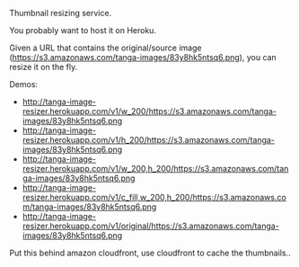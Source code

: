Thumbnail resizing service.

You probably want to host it on Heroku.

Given a URL that contains the original/source image (https://s3.amazonaws.com/tanga-images/83y8hk5ntsq6.png), 
you can resize it on the fly.

Demos:

* http://tanga-image-resizer.herokuapp.com/v1/w_200/https://s3.amazonaws.com/tanga-images/83y8hk5ntsq6.png
* http://tanga-image-resizer.herokuapp.com/v1/h_200/https://s3.amazonaws.com/tanga-images/83y8hk5ntsq6.png
* http://tanga-image-resizer.herokuapp.com/v1/w_200,h_200/https://s3.amazonaws.com/tanga-images/83y8hk5ntsq6.png
* http://tanga-image-resizer.herokuapp.com/v1/c_fill,w_200,h_200/https://s3.amazonaws.com/tanga-images/83y8hk5ntsq6.png
* http://tanga-image-resizer.herokuapp.com/v1/original/https://s3.amazonaws.com/tanga-images/83y8hk5ntsq6.png


Put this behind amazon cloudfront, use cloudfront to cache the thumbnails..

